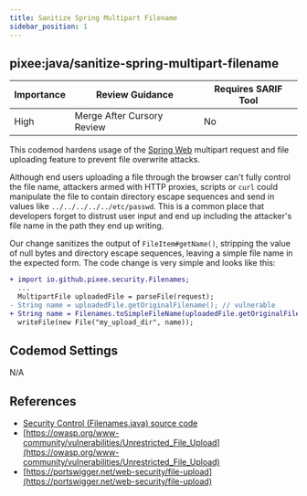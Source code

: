 ```yaml
---
title: Sanitize Spring Multipart Filename
sidebar_position: 1
---
```


## pixee:java/sanitize-spring-multipart-filename 

| Importance | Review Guidance            | Requires SARIF Tool |
|------------|----------------------------|---------------------|
 | High       | Merge After Cursory Review | No                  |

This codemod hardens usage of the [Spring Web](https://github.com/spring-projects/spring-framework) multipart request and file uploading feature to prevent file overwrite attacks.

Although end users uploading a file through the browser can't fully control the file name, attackers armed with HTTP proxies, scripts or `curl` could manipulate the file to contain directory escape sequences and send in values like `../../../../../etc/passwd`. This is a common place that developers forget to distrust user input and end up including the attacker's file name in the path they end up writing.

Our change sanitizes the output of `FileItem#getName()`, stripping the value of null bytes and directory escape sequences, leaving a simple file name in the expected form. The code change is very simple and looks like this:

```diff
+ import io.github.pixee.security.Filenames;
  ...
  MultipartFile uploadedFile = parseFile(request);
- String name = uploadedFile.getOriginalFilename(); // vulnerable
+ String name = Filenames.toSimpleFileName(uploadedFile.getOriginalFilename()); // safe
  writeFile(new File("my_upload_dir", name));
```

## Codemod Settings

N/A

## References
* [Security Control (Filenames.java) source code](https://github.com/pixee/java-security-toolkit/blob/main/src/main/java/io/github/pixee/security/Filenames.java)
* [https://owasp.org/www-community/vulnerabilities/Unrestricted_File_Upload](https://owasp.org/www-community/vulnerabilities/Unrestricted_File_Upload)
* [https://portswigger.net/web-security/file-upload](https://portswigger.net/web-security/file-upload)